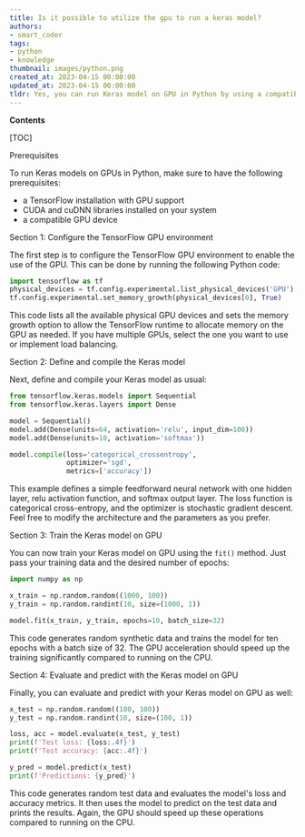 ```yaml
---
title: Is it possible to utilize the gpu to run a keras model?
authors:
- smart_coder
tags:
- python
- knowledge
thumbnail: images/python.png
created_at: 2023-04-15 00:00:00
updated_at: 2023-04-15 00:00:00
tldr: Yes, you can run Keras model on GPU in Python by using a compatible backend such as TensorFlow or Theano.
---
```


**Contents**

[TOC]

Prerequisites

To run Keras models on GPUs in Python, make sure to have the following prerequisites:

- a TensorFlow installation with GPU support
- CUDA and cuDNN libraries installed on your system
- a compatible GPU device


Section 1: Configure the TensorFlow GPU environment

The first step is to configure the TensorFlow GPU environment to enable the use of the GPU. This can be done by running the following Python code:

```python
import tensorflow as tf
physical_devices = tf.config.experimental.list_physical_devices('GPU')
tf.config.experimental.set_memory_growth(physical_devices[0], True)
```

This code lists all the available physical GPU devices and sets the memory growth option to allow the TensorFlow runtime to allocate memory on the GPU as needed. If you have multiple GPUs, select the one you want to use or implement load balancing.


Section 2: Define and compile the Keras model

Next, define and compile your Keras model as usual:

```python
from tensorflow.keras.models import Sequential
from tensorflow.keras.layers import Dense

model = Sequential()
model.add(Dense(units=64, activation='relu', input_dim=100))
model.add(Dense(units=10, activation='softmax'))

model.compile(loss='categorical_crossentropy',
              optimizer='sgd',
              metrics=['accuracy'])
```

This example defines a simple feedforward neural network with one hidden layer, relu activation function, and softmax output layer. The loss function is categorical cross-entropy, and the optimizer is stochastic gradient descent. Feel free to modify the architecture and the parameters as you prefer.


Section 3: Train the Keras model on GPU

You can now train your Keras model on GPU using the `fit()` method. Just pass your training data and the desired number of epochs:

```python
import numpy as np

x_train = np.random.random((1000, 100))
y_train = np.random.randint(10, size=(1000, 1))

model.fit(x_train, y_train, epochs=10, batch_size=32)
```

This code generates random synthetic data and trains the model for ten epochs with a batch size of 32. The GPU acceleration should speed up the training significantly compared to running on the CPU.


Section 4: Evaluate and predict with the Keras model on GPU

Finally, you can evaluate and predict with your Keras model on GPU as well:

```python
x_test = np.random.random((100, 100))
y_test = np.random.randint(10, size=(100, 1))

loss, acc = model.evaluate(x_test, y_test)
print(f'Test loss: {loss:.4f}')
print(f'Test accuracy: {acc:.4f}')

y_pred = model.predict(x_test)
print(f'Predictions: {y_pred}')
```

This code generates random test data and evaluates the model's loss and accuracy metrics. It then uses the model to predict on the test data and prints the results. Again, the GPU should speed up these operations compared to running on the CPU.
